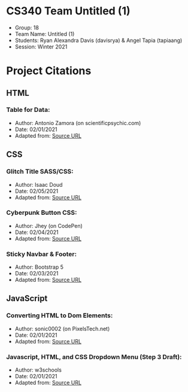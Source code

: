 # CS340 Team Untitled (1)
- Group: 18
- Team Name: Untitled (1)
- Students: Ryan Alexandra Davis (davisrya) &amp; Angel Tapia (tapiaang)
- Session: Winter 2021

# Project Citations
## HTML
### Table for Data:
- Author: Antonio Zamora (on scientificpsychic.com)
- Date: 02/01/2021
- Adapted from: [Source URL](https://www.scientificpsychic.com/blogentries/html-and-css-scrolling-table-with-fixed-heading.html)

## CSS
### Glitch Title SASS/CSS:
- Author: Isaac Doud
- Date: 02/05/2021
- Adapted from: [Source URL](https://codepen.io/cipherbeta/pen/YLdVjw)

### Cyberpunk Button CSS:
- Author: Jhey (on CodePen)
- Date: 02/04/2021
- Adapted from: [Source URL](https://codepen.io/jh3y/pen/PoGbxLp)

### Sticky Navbar & Footer:
- Author: Bootstrap 5
- Date: 02/03/2021
- Adapted from: [Source URL]([https://getbootstrap.com/docs/5.0/examples/sticky-footer/])
      
## JavaScript
### Converting HTML to Dom Elements:
- Author: sonic0002 (on PixelsTech.net)
- Date: 02/01/2021
- Adapted from: [Source URL](https://www.pixelstech.net/article/1503112480-Convert-HTML-to-DOM-elements-using-JavaScript)

### Javascript, HTML, and CSS Dropdown Menu (Step 3 Draft):
- Author: w3schools
- Date: 02/01/2021
- Adapted from: [Source URL](https://www.w3schools.com/howto/howto_js_dropdown.asp)
